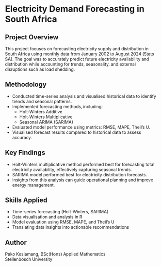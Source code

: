 # Electricity Demand Forecasting in South Africa

## Project Overview
This project focuses on forecasting electricity supply and distribution in South Africa using monthly data from January 2002 to August 2024 (Stats SA). The goal was to accurately predict future electricity availability and distribution while accounting for trends, seasonality, and external disruptions such as load shedding.

## Methodology
- Conducted time-series analysis and visualised historical data to identify trends and seasonal patterns.
- Implemented forecasting methods, including:
  - Holt-Winters Additive
  - Holt-Winters Multiplicative
  - Seasonal ARIMA (SARIMA)
- Evaluated model performance using metrics: RMSE, MAPE, Theil’s U.
- Visualised forecast results compared to historical data to assess accuracy.

## Key Findings
- Holt-Winters multiplicative method performed best for forecasting total electricity availability, effectively capturing seasonal trends.
- SARIMA model performed best for electricity distribution forecasts.
- Insights from this analysis can guide operational planning and improve energy management.

## Skills Applied
- Time-series forecasting (Holt-Winters, SARIMA)
- Data visualisation and analysis in R
- Model evaluation using RMSE, MAPE, and Theil’s U
- Translating data insights into actionable recommendations

## Author
Pako Kesiamang, BSc(Hons) Applied Mathematics  
Stellenbosch University  
